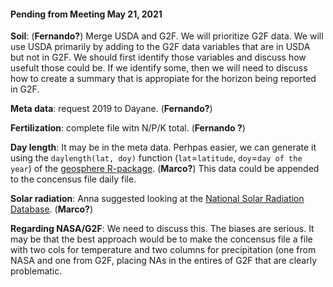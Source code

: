  #### Pending from Meeting May 21, 2021
 
**Soil**: (**Fernando?**)
Merge USDA and G2F. We will prioritize G2F data. We will use USDA primarily by adding to the G2F data variables that are in USDA but not in G2F. We should first identify those variables and discuss how usefult those could be. If we identify some, then we will need to discuss how to create a summary that is appropiate for the horizon being reported in G2F. 

**Meta data**: request 2019 to Dayane. (**Fernando?**)
 
**Fertilization**: complete file witn N/P/K total. (**Fernando ?**)

**Day length**: It may be in the meta data. Perhpas easier, we can generate it using the `daylength(lat, doy)` function (`lat`=`latitude`, `doy`=`day of the year`) of the [geosphere R-package](https://cran.r-project.org/web/packages/geosphere/index.html). (**Marco?**) This data could be appended to the concensus file daily file. 

**Solar radiation**: Anna suggested looking at the [National Solar Radiation Database](https://nsrdb.nrel.gov/). (**Marco?**)

**Regarding NASA/G2F**: We need to discuss this. The biases are serious. It may be that the best approach would be to make the concensus file a file with two cols for temperature and two columns for precipitation (one from NASA and one from G2F, placing NAs in the entires of G2F that are clearly problematic. 





   
